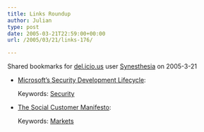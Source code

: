 ```yaml
---
title: Links Roundup
author: Julian
type: post
date: 2005-03-21T22:59:00+00:00
url: /2005/03/21/links-176/

---
```

Shared bookmarks for [del.icio.us][1] user  [Synesthesia][2] on 2005-3-21

  * [Microsoft&#8217;s Security Development Lifecycle][3]:
   
    Keywords: [Security][4]
  * [The Social Customer Manifesto][5]:
   
    Keywords: [Markets][6]

 [1]: http://del.icio.us/
 [2]: http://del.icio.us/synesthesia
 [3]: http://silverstr.ufies.org/blog/archives/000808.html "http://silverstr.ufies.org/blog/archives/000808.html"
 [4]: http://del.icio.us/synesthesia/Security
 [5]: http://socialcustomer.typepad.com/the_social_customer_manif/2004/10/the_social_cust.html "http://socialcustomer.typepad.com/the_social_customer_manif/2004/10/the_social_cust.html"
 [6]: http://del.icio.us/synesthesia/Markets
